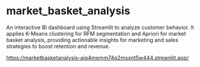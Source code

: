 # market_basket_analysis
An interactive BI dashboard using Streamlit to analyze customer behavior. It applies K-Means clustering for RFM segmentation and Apriori for market basket analysis, providing actionable insights for marketing and sales strategies to boost retention and revenue.

https://marketbasketanalysis-aiq4memm74q2msxnt5w444.streamlit.app/
